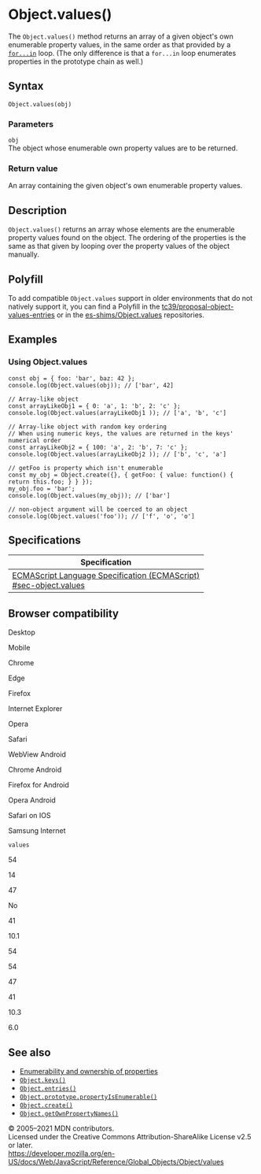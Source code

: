 Object.values()
===============

The `Object.values()` method returns an array of a given object's own enumerable property values, in the same order as that provided by a [`for...in`](../../statements/for...in) loop. (The only difference is that a `for...in` loop enumerates properties in the prototype chain as well.)

Syntax
------

    Object.values(obj)

### Parameters

`obj`  
The object whose enumerable own property values are to be returned.

### Return value

An array containing the given object's own enumerable property values.

Description
-----------

`Object.values()` returns an array whose elements are the enumerable property values found on the object. The ordering of the properties is the same as that given by looping over the property values of the object manually.

Polyfill
--------

To add compatible `Object.values` support in older environments that do not natively support it, you can find a Polyfill in the [tc39/proposal-object-values-entries](https://github.com/tc39/proposal-object-values-entries) or in the [es-shims/Object.values](https://github.com/es-shims/Object.values) repositories.

Examples
--------

### Using Object.values

    const obj = { foo: 'bar', baz: 42 };
    console.log(Object.values(obj)); // ['bar', 42]

    // Array-like object
    const arrayLikeObj1 = { 0: 'a', 1: 'b', 2: 'c' };
    console.log(Object.values(arrayLikeObj1 )); // ['a', 'b', 'c']

    // Array-like object with random key ordering
    // When using numeric keys, the values are returned in the keys' numerical order
    const arrayLikeObj2 = { 100: 'a', 2: 'b', 7: 'c' };
    console.log(Object.values(arrayLikeObj2 )); // ['b', 'c', 'a']

    // getFoo is property which isn't enumerable
    const my_obj = Object.create({}, { getFoo: { value: function() { return this.foo; } } });
    my_obj.foo = 'bar';
    console.log(Object.values(my_obj)); // ['bar']

    // non-object argument will be coerced to an object
    console.log(Object.values('foo')); // ['f', 'o', 'o']

Specifications
--------------

<table><thead><tr class="header"><th>Specification</th></tr></thead><tbody><tr class="odd"><td><a href="https://tc39.es/ecma262/#sec-object.values">ECMAScript Language Specification (ECMAScript)<br />
<span class="small">#sec-object.values</span></a></td></tr></tbody></table>

Browser compatibility
---------------------

Desktop

Mobile

Chrome

Edge

Firefox

Internet Explorer

Opera

Safari

WebView Android

Chrome Android

Firefox for Android

Opera Android

Safari on IOS

Samsung Internet

`values`

54

14

47

No

41

10.1

54

54

47

41

10.3

6.0

See also
--------

-   [Enumerability and ownership of properties](https://developer.mozilla.org/en-US/docs/Web/JavaScript/Enumerability_and_ownership_of_properties)
-   [`Object.keys()`](keys)
-   [`Object.entries()`](entries)
-   [`Object.prototype.propertyIsEnumerable()`](propertyisenumerable)
-   [`Object.create()`](create)
-   [`Object.getOwnPropertyNames()`](getownpropertynames)

© 2005–2021 MDN contributors.  
Licensed under the Creative Commons Attribution-ShareAlike License v2.5 or later.  
<a href="https://developer.mozilla.org/en-US/docs/Web/JavaScript/Reference/Global_Objects/Object/values" class="_attribution-link">https://developer.mozilla.org/en-US/docs/Web/JavaScript/Reference/Global_Objects/Object/values</a>
